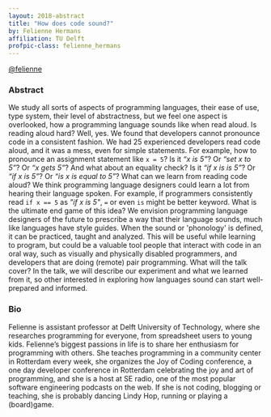 ```yaml
---
layout: 2018-abstract
title: "How does code sound?"
by: Felienne Hermans
affiliation: TU Delft
profpic-class: felienne_hermans
---
```


[@felienne](https://twitter.com/felienne)
<br/>

### Abstract

We study all sorts of aspects of programming languages, their ease of use, type system, their level of abstractness, but we feel one aspect is overlooked, how a programming language sounds like when read aloud.  Is reading aloud hard?  Well, yes. We found that developers cannot pronounce code in a consistent fashion. We had 25 experienced developers read code aloud, and it was a mess, even for simple statements. For example, how to pronounce an assignment statement like `x = 5`? Is it _“x is 5”_? Or _“set x to 5”_? Or _“x gets 5”_? And what about an equality check? Is it _“if x is is 5”_? Or _“if x is 5”_? Or _“is x is equal to 5”_? What can we learn from reading code aloud? We think programming language designers could learn a lot from hearing their language spoken. For example, if programmers consistently read `if x == 5` as _"if x is 5"_, `=` or even `is` might be better keyword. What is the ultimate end game of this idea? We envision programming language designers of the future to prescribe a way that their language sounds, much like languages have style guides. When the sound or 'phonology' is defined, it can be practiced, taught and analyzed. This will be useful while learning to program, but could be a valuable tool people that interact with code in an oral way, such as visually and physically disabled programmers, and developers that are doing (remote) pair programming. What will the talk cover? In the talk, we will describe our experiment and what we learned from it, so other interested in exploring how languages sound can start well-prepared and informed.

### Bio

Felienne is assistant professor at Delft University of Technology, where she researches programming for everyone, from spreadsheet users to young kids. Felienne’s biggest passions in life is to share her enthusiasm for programming with others. She teaches programming in a community center in Rotterdam every week, she organizes the Joy of Coding conference, a one day developer conference in Rotterdam celebrating the joy and art of programming, and she is a host at SE radio, one of the most popular software engineering podcasts on the web. If she is not coding, blogging or teaching, she is probably dancing Lindy Hop, running or playing a (board)game.

